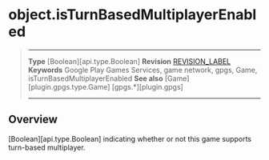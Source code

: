 # object.isTurnBasedMultiplayerEnabled

> --------------------- ------------------------------------------------------------------------------------------
> __Type__              [Boolean][api.type.Boolean]
> __Revision__          [REVISION_LABEL](REVISION_URL)
> __Keywords__          Google Play Games Services, game network, gpgs, Game, isTurnBasedMultiplayerEnabled
> __See also__          [Game][plugin.gpgs.type.Game]
>						[gpgs.*][plugin.gpgs]
> --------------------- ------------------------------------------------------------------------------------------

## Overview

[Boolean][api.type.Boolean] indicating whether or not this game supports <nobr>turn-based</nobr> multiplayer.